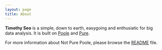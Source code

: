 ```yaml
---
layout: page
title: About
---
```


**Timothy Seo** is a simple, down to earth, easygoing and enthusiatic for big data analysis. 
It is built on [Poole](https://github.com/poole/poole) and [Pure](https://purecss.io/).

For more information about Not Pure Poole, please browse the [README](https://github.com/vszhub/not-pure-poole) file.
